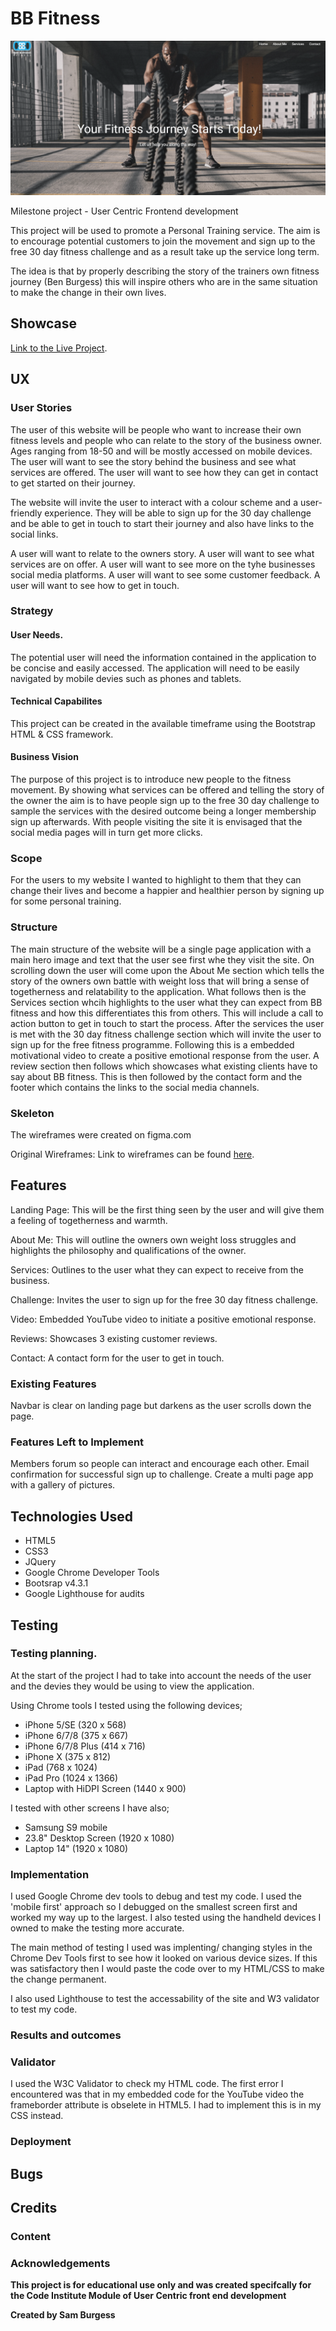 # BB Fitness

![Preview](assets/readme-assets/landingpage.png)

Milestone project - User Centric Frontend development

This project will be used to promote a Personal Training service. 
The aim is to encourage potential customers to join the movement and sign up to the free 30 day fitness challenge and as a result take up the service long term.

The idea is that by properly describing the story of the trainers own fitness journey (Ben Burgess) this will inspire others who are in the same situation to make the change in their own lives.

## Showcase
[Link to the Live Project](https://samburgess93.github.io/Milestone-1/).

## UX

### User Stories
The user of this website will be people who want to increase their own fitness levels and people who can relate to the story of the business owner.
Ages ranging from 18-50 and will be mostly accessed on mobile devices.
The user will want to see the story behind the business and see what services are offered.
The user will want to see how they can get in contact to get started on their journey.

The website will invite the user to interact with a colour scheme and a user-friendly experience. They will be able to sign up for the 30 day challenge and be able to get in touch to start their journey and also have links to the social links.

A user will want to relate to the owners story.
A user will want to see what services are on offer.
A user will want to see more on the tyhe businesses social media platforms.
A user will want to see some customer feedback.
A user will want to see how to get in touch.


### Strategy


#### User Needs.
The potential user will need the information contained in the application to be concise and easily accessed. The application will need to be easily navigated by mobile devies such as phones and tablets.


#### Technical Capabilites
This project can be created in the available timeframe using the Bootstrap HTML & CSS framework.

#### Business Vision
The purpose of this project is to introduce new people to the fitness movement. By showing what services can be offered and telling the story of the owner 
the aim is to have people sign up to the free 30 day challenge to sample the services with the desired outcome being a longer membership sign up afterwards.
With people visiting the site it is envisaged that the social media pages will in turn get more clicks. 

### Scope
For the users to my website I wanted to highlight to them that they can change their lives and become a happier and healthier person by signing up for some personal training.


### Structure
The main structure of the website will be a single page application with a main hero image and text that the user see first whe they visit the site.
On scrolling down the user will come upon the About Me section which tells the story of the owners own battle with weight loss that will bring a sense of togetherness and relatability 
to the application. What follows then is the Services section whcih highlights to the user what they can expect from BB fitness and how this 
differentiates this from others. This will include a call to action button to get in touch to start the process. After the services the user is met with the 30 day fitness challenge
section which will invite the user to sign up for the free fitness programme. Following this is a embedded motivational video to create a positive emotional response from the user.
A review section then follows which showcases what existing clients have to say about BB fitness. This is then followed by the contact form and the footer which contains the links to
the social media channels. 


### Skeleton

The wireframes were created on figma.com  

Original Wireframes:
Link to wireframes can be found [here](https://samburgess93.github.io/Milestone-1/).

## Features

Landing Page:
This will be the first thing seen by the user and will give them a feeling of togetherness and warmth.

About Me:
This will outline the owners own weight loss struggles and highlights the philosophy and qualifications of the owner.

Services:
Outlines to the user what they can expect to receive from the business.

Challenge:
Invites the user to sign up for the free 30 day fitness challenge.

Video:
Embedded YouTube video to initiate a positive emotional response.

Reviews:
Showcases 3 existing customer reviews.

Contact:
A contact form for the user to get in touch.





### Existing Features
Navbar is clear on landing page but darkens as the user scrolls down the page.



### Features Left to Implement
Members forum so people can interact and encourage each other.
Email confirmation for successful sign up to challenge.
Create a multi page app with a gallery of pictures.


## Technologies Used
- HTML5
- CSS3
- JQuery
- Google Chrome Developer Tools
- Bootsrap v4.3.1
- Google Lighthouse for audits


## Testing



### Testing planning.
At the start of the project I had to take into account the needs of the user and the devies they would be using to view the application.

Using Chrome tools I tested using the following devices;

- iPhone 5/SE (320 x 568)
- iPhone 6/7/8 (375 x 667)
- iPhone 6/7/8 Plus (414 x 716)
- iPhone X (375 x 812)
- iPad (768 x 1024)
- iPad Pro (1024 x 1366)
- Laptop with HiDPI Screen (1440 x 900)

I tested with other screens I have also;
- Samsung S9 mobile
- 23.8" Desktop Screen (1920 x 1080)
- Laptop 14" (1920 x 1080)


### Implementation
I used Google Chrome dev tools to debug and test my code. I used the 'mobile first' approach so I debugged on the smallest screen first and worked my way up to the largest. 
I also tested using the handheld devices I owned to make the testing more accurate.

The main method of testing I used was implenting/ changing styles in the Chrome Dev Tools first to see how it looked on various device sizes. If this was satisfactory then I would paste the code over to my HTML/CSS to make the change permanent.

I also used Lighthouse to test the accessability of the site and W3 validator to test my code.

### Results and outcomes

### Validator

I used the W3C Validator to check my HTML code. The first error I encountered was that in my embedded code for the YouTube video the frameborder attribute is obselete in HTML5. I had to implement this is in my CSS instead.

### Deployment



## Bugs



## Credits


### Content



### Acknowledgements





**This project is for educational use only and was created specifcally for the Code Institute Module of User Centric front end development**

**Created by Sam Burgess**
